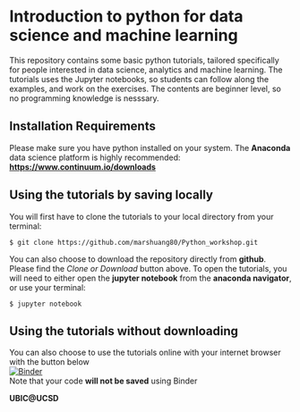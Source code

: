 # Introduction to python for data science and machine learning
This repository contains some basic python tutorials, tailored specifically for people interested in data science, analytics and machine learning. The tutorials uses the Jupyter notebooks, so students can follow along the examples, and work on the exercises. The contents are beginner level, so no programming knowledge is nesssary. 

## Installation Requirements
Please make sure you have python installed on your system. The **Anaconda** data science platform is highly recommended:
**https://www.continuum.io/downloads**

## Using the tutorials by saving locally
You will first have to clone the tutorials to your local directory from your terminal: 
```
$ git clone https://github.com/marshuang80/Python_workshop.git
```
You can also choose to download the repository directly from **github**. Please find the *Clone or Download* button above.
To open the tutorials, you will need to either open the **jupyter notebook** from the **anaconda navigator**, or use your terminal: 
```
$ jupyter notebook
```
## Using the tutorials without downloading
You can also choose to use the tutorials online with your internet browser with the button below <br />
[![Binder](http://mybinder.org/badge.svg)](http://mybinder.org:/repo/marshuang80/python_tutorials)<br />
Note that your code **will not be saved** using Binder

**UBIC@UCSD**
